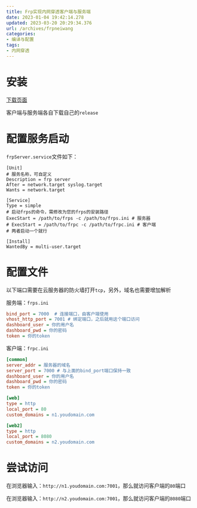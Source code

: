 ```yaml
---
title: Frp实现内网穿透客户端与服务端
date: 2023-01-04 19:42:14.278
updated: 2023-03-20 20:29:34.376
url: /archives/frpneiwang
categories: 
- 编译与配置
tags: 
- 内网穿透
---
```




# 安装

[下载页面](https://github.com/fatedier/frp/releases)

客户端与服务端各自下载自己的`release`

# 配置服务启动

`frpServer.service`文件如下：

```shell
[Unit]
# 服务名称，可自定义
Description = frp server
After = network.target syslog.target
Wants = network.target

[Service]
Type = simple
# 启动frps的命令，需修改为您的frps的安装路径
ExecStart = /path/to/frps -c /path/to/frps.ini # 服务器
# ExecStart = /path/to/frpc -c /path/to/frpc.ini # 客户端
# 两者启动一个就行

[Install]
WantedBy = multi-user.target
```

# 配置文件

以下端口需要在云服务器的防火墙打开`tcp`，另外，域名也需要增加解析

服务端：`frps.ini`

``` ini
bind_port = 7000  # 连接端口，由客户端使用
vhost_http_port = 7001 # 绑定端口，之后就用这个端口访问
dashboard_user = 你的用户名
dashboard_pwd = 你的密码
token = 你的token
```

客户端：`frpc.ini`

```ini
[common]
server_addr = 服务器的域名
server_port = 7000 # 与上面的bind_port端口保持一致
dashboard_user = 你的用户名
dashboard_pwd = 你的密码
token = 你的token

[web]
type = http
local_port = 80
custom_domains = n1.youdomain.com

[web2]
type = http
local_port = 8080
custom_domains = n2.youdomain.com
```

# 尝试访问

在浏览器输入：`http://n1.youdomain.com:7001`，那么就访问客户端的`80`端口

在浏览器输入：`http://n2.youdomain.com:7001`，那么就访问客户端的`8080`端口

